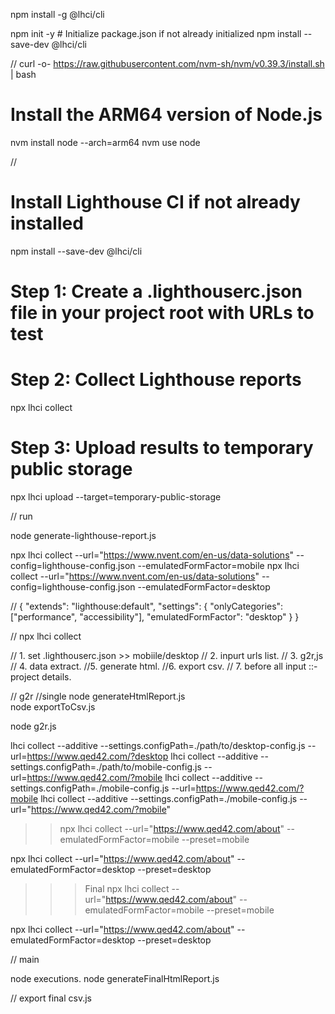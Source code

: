 npm install -g @lhci/cli

npm init -y  # Initialize package.json if not already initialized
npm install --save-dev @lhci/cli

//
curl -o- https://raw.githubusercontent.com/nvm-sh/nvm/v0.39.3/install.sh | bash

# Install the ARM64 version of Node.js
nvm install node --arch=arm64
nvm use node


// 
# Install Lighthouse CI if not already installed
npm install --save-dev @lhci/cli

# Step 1: Create a .lighthouserc.json file in your project root with URLs to test

# Step 2: Collect Lighthouse reports
npx lhci collect

# Step 3: Upload results to temporary public storage
npx lhci upload --target=temporary-public-storage


// run 

node generate-lighthouse-report.js


 npx lhci collect --url="https://www.nvent.com/en-us/data-solutions" --config=lighthouse-config.json --emulatedFormFactor=mobile
npx lhci collect --url="https://www.nvent.com/en-us/data-solutions" --config=lighthouse-config.json --emulatedFormFactor=desktop

// 
{
  "extends": "lighthouse:default",
  "settings": {
    "onlyCategories": ["performance", "accessibility"],
    "emulatedFormFactor": "desktop"
  }
}

// npx lhci collect

// 1. set .lighthouserc.json >> mobiile/desktop
// 2. inpurt urls list.
// 3. g2r,js
// 4. data extract.
//5. generate html.
//6. export csv.
// 7. before all input ::- project details.

// g2r //single
node generateHtmlReport.js  
 node exportToCsv.js  
 
 node g2r.js    

 lhci collect --additive --settings.configPath=./path/to/desktop-config.js --url=https://www.qed42.com/?desktop
 lhci collect --additive --settings.configPath=./path/to/mobile-config.js --url=https://www.qed42.com/?mobile
lhci collect --additive --settings.configPath=./mobile-config.js --url=https://www.qed42.com/?mobile
lhci collect --additive --settings.configPath=./mobile-config.js --url="https://www.qed42.com/?mobile"

>> npx lhci collect --url="https://www.qed42.com/about" --emulatedFormFactor=mobile --preset=mobile

npx lhci collect --url="https://www.qed42.com/about" --emulatedFormFactor=desktop --preset=desktop


>>>  Final
npx lhci collect --url="https://www.qed42.com/about" --emulatedFormFactor=mobile --preset=mobile

npx lhci collect --url="https://www.qed42.com/about" --emulatedFormFactor=desktop --preset=desktop


// main 

node executions.
 node generateFinalHtmlReport.js

 // export final csv.js